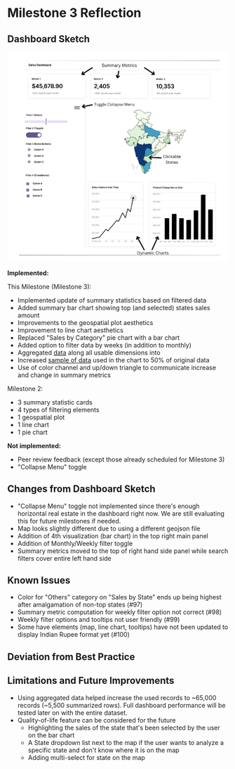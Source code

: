 # Milestone 3 Reflection

## Dashboard Sketch ##

![](https://raw.githubusercontent.com/UBC-MDS/DSCI-532_2025_29_e-commerce-dashboard/564ef9f8aa157555851b87a85eb7dee759ba980d/img/sketch.png)

**Implemented:**

This Milestone (Milestone 3):

- Implemented update of summary statistics based on filtered data
- Added summary bar chart showing top (and selected) states sales amount
- Improvements to the geospatial plot aesthetics
- Improvement to line chart aesthetics
- Replaced "Sales by Category" pie chart with a bar chart
- Added option to filter data by weeks (in addition to monthly)
- Aggregated [data](data/amazon_sample.zip) along all usable dimensions into
- Increased [sample of data](data/amazon_sample.zip) used in the chart to 50% of original data
- Use of color channel and up/down triangle to communicate increase and change in summary metrics

Milestone 2:

- 3 summary statistic cards
- 4 types of filtering elements
- 1 geospatial plot
- 1 line chart
- 1 pie chart

**Not implemented:**

- Peer review feedback (except those already scheduled for Milestone 3)
- "Collapse Menu" toggle

## Changes from Dashboard Sketch

- "Collapse Menu" toggle not implemented since there's enough horizontal real estate in the dashboard right now. We are still evaluating this for future milestones if needed. 
- Map looks slightly different due to using a different geojson file
- Addition of 4th visualization (bar chart) in the top right main panel
- Addition of Monthly/Weekly filter toggle
- Summary metrics moved to the top of right hand side panel while search filters cover entire left hand side

## Known Issues ## 
- Color for "Others" category on "Sales by State" ends up being highest after amalgamation of non-top states (#97)
- Summary metric computation for weekly filter option not correct (#98)
- Weekly filter options and tooltips not user friendly (#99)
- Some have elements (map, line chart, tooltips) have not been updated to display Indian Rupee format yet (#100)

## Deviation from Best Practice ##


## Limitations and Future Improvements ##
- Using aggregated data helped increase the used records to ~65,000 records (~5,500 summarized rows). Full dashboard performance will be tested later on with the entire dataset.  
- Quality-of-life feature can be considered for the future 
    - Highlighting the sales of the state that's been selected by the user on the bar chart
    - A State dropdown list next to the map if the user wants to analyze a specific state and don't know where it is on the map
    - Adding multi-select for state on the map
